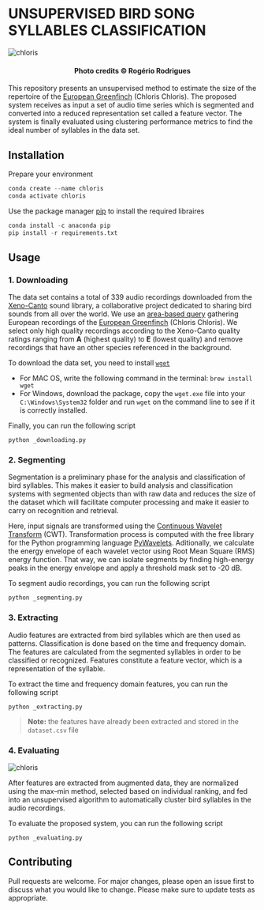 # UNSUPERVISED BIRD SONG SYLLABLES CLASSIFICATION

![chloris](https://cdn.download.ams.birds.cornell.edu/api/v1/asset/44588041/1800)
<h4 align="center">Photo credits © Rogério Rodrigues</h4>



This repository presents an unsupervised method to estimate the size of the repertoire of the [European Greenfinch](https://en.wikipedia.org/wiki/European_greenfinch) (Chloris Chloris). The proposed system receives as input a set of audio time series which is segmented and converted into a reduced representation set called a feature vector. The system is finally evaluated using clustering performance metrics to find the ideal number of syllables in the data set.

## Installation

Prepare your environment

```python
conda create --name chloris
conda activate chloris
```
Use the package manager [pip](https://pip.pypa.io/en/stable/) to install the required libraires

```python
conda install -c anaconda pip
pip install -r requirements.txt
``` 
## Usage
### 1. Downloading

The data set contains a total of 339 audio recordings downloaded from the [Xeno-Canto](https://xeno-canto.org/) sound library, a collaborative project dedicated to sharing bird sounds from all over the world. We use an [area-based query](https://xeno-canto.org/api/2/recordings?query=chloris+area:europe+q:a) gathering European recordings of the [European Greenfinch](https://en.wikipedia.org/wiki/European_greenfinch) (Chloris Chloris). We select only high quality recordings according to the Xeno-Canto quality ratings ranging from **A** (highest quality) to **E** (lowest quality) and remove recordings that have an other species referenced in the background.

To download the data set, you need to install [`wget`](https://www.gnu.org/software/wget/)

- For MAC OS, write the following command in the terminal: `brew install wget`
- For Windows, download the package, copy the `wget.exe` file into your `C:\Windows\System32` folder and run `wget` on the command line to see if it is correctly installed.

Finally, you can run the following script

```
python _downloading.py
```

### 2. Segmenting

Segmentation is a preliminary phase for the analysis and classification of bird syllables. This makes it easier to build analysis and classification systems with segmented objects than with raw data and reduces the size of the dataset which will facilitate computer processing and make it easier to carry on recognition and retrieval. 

Here, input signals are transformed using the [Continuous Wavelet Transform](https://en.wikipedia.org/wiki/Continuous_wavelet_transform#:~:text=In%20mathematics%2C%20the%20continuous%20wavelet,of%20the%20wavelets%20vary%20continuously.) (CWT). Transformation process is computed with the free library for the Python programming language [PyWavelets](https://pypi.org/project/PyWavelets). Aditionally, we calculate the energy envelope of each wavelet vector using Root Mean Square (RMS) energy function. That way, we can isolate segments by finding high-energy peaks in the energy envelope and apply a threshold mask set to -20 dB.

To segment audio recordings, you can run the following script

```
python _segmenting.py
```

### 3. Extracting

Audio features are extracted from bird syllables which are then used as patterns. Classification is done based on the time and frequency domain. The features are calculated from the segmented syllables in order to be classified or recognized. Features constitute a feature vector, which is a representation of the syllable.

To extract the time and frequency domain features, you can run the following script

```
python _extracting.py
```
>**Note:** the features have already been extracted and stored in the `dataset.csv` file 

### 4. Evaluating

![chloris](https://github.com/joachimpoutaraud/estimating-repertoire-size-in-a-songbird/tree/main/notebooks/images/dbscan.jpg)

After features are extracted from augmented data, they are normalized using the max–min method, selected based on individual ranking, and fed into an unsupervised algorithm to automatically cluster bird syllables in the audio recordings.

To evaluate the proposed system, you can run the following script

```
python _evaluating.py
```

## Contributing
Pull requests are welcome. For major changes, please open an issue first to discuss what you would like to change.
Please make sure to update tests as appropriate.
